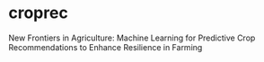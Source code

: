# croprec
New Frontiers in Agriculture: Machine Learning for Predictive Crop  Recommendations to Enhance Resilience in Farming
